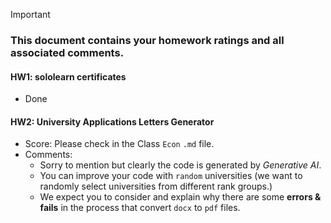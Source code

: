 > [!IMPORTANT]
>
> ### **This document contains your homework ratings and all associated comments.**



#### HW1: sololearn certificates

- Done


#### HW2: University Applications Letters Generator

- Score: Please check in the Class `Econ` `.md` file.
- Comments:
    - Sorry to mention but clearly the code is generated by *Generative AI*.
    - You can improve your code with `random` universities (we want to randomly select universities from different rank groups.)
    - We expect you to consider and explain why there are some **errors & fails** in the process that convert `docx` to `pdf` files.